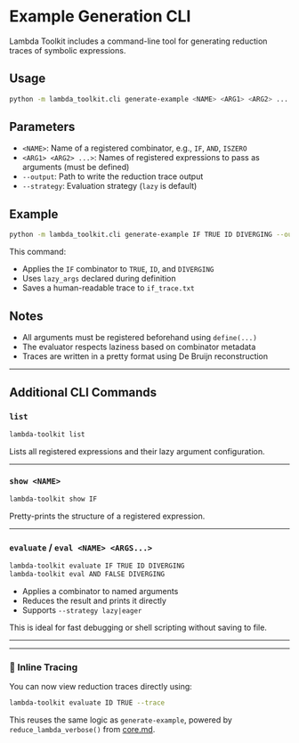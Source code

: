 # Example Generation CLI

Lambda Toolkit includes a command-line tool for generating reduction traces of symbolic expressions.

## Usage

```bash
python -m lambda_toolkit.cli generate-example <NAME> <ARG1> <ARG2> ... --output <path> [--strategy lazy|eager]
```

## Parameters

- `<NAME>`: Name of a registered combinator, e.g., `IF`, `AND`, `ISZERO`
- `<ARG1> <ARG2> ...>`: Names of registered expressions to pass as arguments (must be defined)
- `--output`: Path to write the reduction trace output
- `--strategy`: Evaluation strategy (`lazy` is default)

## Example

```bash
python -m lambda_toolkit.cli generate-example IF TRUE ID DIVERGING --output examples/generated/if_trace.txt
```

This command:
- Applies the `IF` combinator to `TRUE`, `ID`, and `DIVERGING`
- Uses `lazy_args` declared during definition
- Saves a human-readable trace to `if_trace.txt`

## Notes

- All arguments must be registered beforehand using `define(...)`
- The evaluator respects laziness based on combinator metadata
- Traces are written in a pretty format using De Bruijn reconstruction

---

## Additional CLI Commands

### `list`

```bash
lambda-toolkit list
```

Lists all registered expressions and their lazy argument configuration.

---

### `show <NAME>`

```bash
lambda-toolkit show IF
```

Pretty-prints the structure of a registered expression.

---

### `evaluate` / `eval <NAME> <ARGS...>`

```bash
lambda-toolkit evaluate IF TRUE ID DIVERGING
lambda-toolkit eval AND FALSE DIVERGING
```

- Applies a combinator to named arguments
- Reduces the result and prints it directly
- Supports `--strategy lazy|eager`

This is ideal for fast debugging or shell scripting without saving to file.

---



---

### 🧪 Inline Tracing

You can now view reduction traces directly using:

```bash
lambda-toolkit evaluate ID TRUE --trace
```

This reuses the same logic as `generate-example`, powered by `reduce_lambda_verbose()` from [core.md](core.md).
